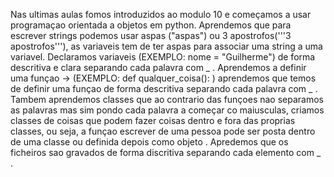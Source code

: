 Nas ultimas aulas fomos introduzidos ao  modulo 10 e começamos a usar programaçao orientada a objetos em python.
Aprendemos que para escrever strings podemos usar aspas ("aspas") ou 3 apostrofos('''3 apostrofos'''), as variaveis tem de ter aspas para associar uma string a uma variavel.
Declaramos variaveis (EXEMPLO: nome = "Guilherme") de forma descritiva e clara separando cada palavra com _ .
Aprendemos a definir uma funçao -> (EXEMPLO: def qualquer_coisa(): ) aprendemos que temos de definir uma funçao de forma descritiva separando cada palavra com _ .
Tambem aprendemos classes que ao contrario das funçoes nao separamos as palavras mas sim pondo cada palavra a começar co maiusculas, criamos classes de coisas que podem fazer coisas dentro e fora das proprias classes,
ou seja, a funçao escrever de uma pessoa pode ser posta dentro de uma classe ou definida depois como objeto .
Apredemos que os ficheiros sao gravados de forma discritiva separando cada elemento com _ .
